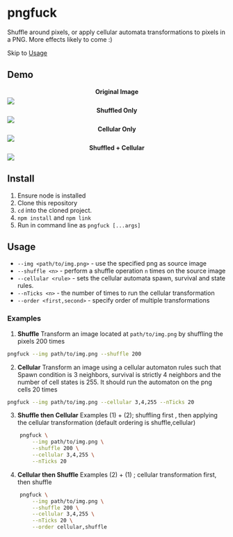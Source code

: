 # pngfuck
Shuffle around pixels, or apply cellular automata transformations to pixels in a PNG. More effects likely to come :)


Skip to [Usage](#usage)

## Demo
<div style="display: grid; grid-template-columns: repeat(1,1fr); gap: 5px; font-weight: bold; text-align: center; " >
    <span>Original Image</span>
    <img src ="https://firebasestorage.googleapis.com/v0/b/storeshit.appspot.com/o/fuckpng%2Fgti.png?alt=media&token=dd8869d0-769b-42b6-829d-088e0e54ab11">
    <span>Shuffled Only</span>
    <img src ="https://firebasestorage.googleapis.com/v0/b/storeshit.appspot.com/o/fuckpng%2Fexample_shuffle.png?alt=media&token=9c836053-3d5b-4d09-a396-6374a0bd2a8e">
    <span>Cellular Only</span>
    <img src ="https://firebasestorage.googleapis.com/v0/b/storeshit.appspot.com/o/fuckpng%2Fexample_cellular.png?alt=media&token=9a93f958-47e7-4536-9795-9f88e3d3f923">
    <span>Shuffled + Cellular </span>
    <img src ="https://firebasestorage.googleapis.com/v0/b/storeshit.appspot.com/o/fuckpng%2Fexample_both.png?alt=media&token=fae893f0-43c6-4350-bfd7-5ddb8c04770d">
</div>



## Install 
1. Ensure node is installed
2. Clone this repository
3. `cd` into the cloned project. 
4. `npm install` and `npm link`
5. Run in command line as `pngfuck [...args]`

## Usage
* `--img <path/to/img.png>` - use the specified png as source image
* `--shuffle <n>` - perform a shuffle operation `n` times on the source image
* `--cellular <rule>` - sets the cellular automata spawn, survival and state rules. 
* `--nTicks <n>` - the number of times to run the cellular transformation
* `--order <first,second>` - specify order of multiple transformations

### Examples
1. **Shuffle**
Transform an image located at `path/to/img.png` by shuffling the pixels 200 times 
```bash
pngfuck --img path/to/img.png --shuffle 200 
```

2. **Cellular**
Transform an image using a cellular automaton rules such that Spawn condition is 3 neighbors, survival is strictly 4 neighbors and the number of cell states is 255. It should run the automaton on the png cells 20 times
```bash
pngfuck --img path/to/img.png --cellular 3,4,255 --nTicks 20 
```


3. **Shuffle then Cellular** 
Examples (1) + (2);  shuffling first , then applying the cellular transformation (default ordering is shuffle,cellular)
```bash
    pngfuck \
        --img path/to/img.png \
        --shuffle 200 \
        --cellular 3,4,255 \
        --nTicks 20 
```

4. **Cellular then Shuffle**
Examples (2) + (1) ; cellular transformation first, then shuffle
```bash
    pngfuck \
        --img path/to/img.png \
        --shuffle 200 \
        --cellular 3,4,255 \
        --nTicks 20 \
        --order cellular,shuffle
```






